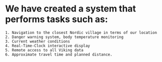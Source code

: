 # We have created a system that performs tasks such as:
    1. Navigation to the closest Nordic village in terms of our location
    2. Danger warning system, body temperature monitoring
    3. Current weather conditions
    4. Real-Time-Clock interactive display
    5. Remote access to all Viking data
    6. Approximate travel time and planned distance.